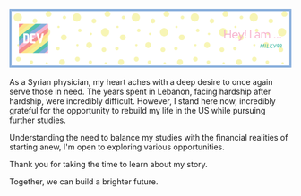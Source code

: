 ![Header](./1.png)

As a Syrian physician, my heart aches with a deep desire to once again serve those in need. 
The years spent in Lebanon, facing hardship after hardship, were incredibly difficult. However, I stand here now, incredibly grateful for the opportunity to rebuild my life in the US while pursuing further studies.

Understanding the need to balance my studies with the financial realities of starting anew, I'm open to exploring various opportunities. 


Thank you for taking the time to learn about my story. 

Together, we can build a brighter future.
